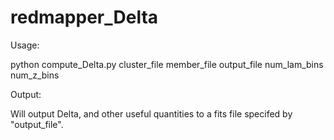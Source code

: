 # redmapper_Delta

Usage:

python compute_Delta.py cluster_file member_file output_file num_lam_bins num_z_bins

Output:

Will output Delta, and other useful quantities to a fits file specifed by "output_file".